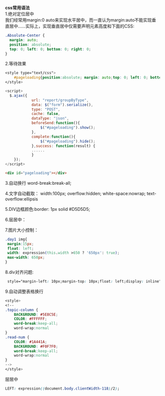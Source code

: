 **css常用语法**  
1.绝对定位居中   
我们经常用margin:0 auto来实现水平居中，而一直认为margin:auto不能实现垂直居中……实际上，实现垂直居中仅需要声明元素高度和下面的CSS:
```css
.Absolute-Center {  
  margin: auto;  
  position: absolute;  
  top: 0; left: 0; bottom: 0; right: 0;  
} 
```


2.等待效果
```css
<style type="text/css">
    #pageloading{position:absolute; margin: auto;top: 0; left: 0; bottom: 0; right: 0; background:transparent url('../html/images/loading.gif') no-repeat center;z-index:99999;}
</style>
```
```javascript
<script>
  $.ajax({
            url: "report/groupByType",
            data: $("form").serialize(),
            type: "POST",
            cache: false,
            dataType: "json",
            beforeSend:function(){
                $("#pageloading").show();
            },
            complete:function(){
                $("#pageloading").hide();
            },success: function(result) {
            ......
            }
    });
</script>
```
```html
<div id="pageloading"></div> 
```


3.自动换行
word-break:break-all;

4.文字自动截取：
width:100px; overflow:hidden; white-space:nowrap; text-overflow:ellipsis

5.DIV边框颜色:border: 1px solid #D5D5D5;

6.层居中：
<div align="center" style=" width:940px"></div>

7.图片大小控制：
```css
.day1 img{
 margin:15px;
 float: left;
 width: expression(this.width >650 ? '650px': true);
 max-width: 650px;
}
```


8.div对齐问题:
```css
 style="margin-left: 10px;margin-top: 10px;float: left;display: inline"
```

9.自动调整表格换行
```css
<style> 
<!-- 
.topic-column {
	BACKGROUND: #5E8C5E; 
	COLOR: #FFFFFF; 
	word-break:keep-all; 
	word-wrap:normal
} 
.read-num {
	COLOR: #1A441A; 
	BACKGROUND: #F0F7F0; 
	word-break:keep-all; 
	word-wrap:normal 
} 
--> 
</style> 

```

层居中
```css
LEFT: expression((document.body.clientWidth-118)/2);
```


